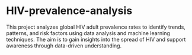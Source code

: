 # HIV-prevalence-analysis
This project analyzes global HIV adult prevalence rates to identify trends, patterns, and risk factors using data analysis and machine learning techniques. The aim is to gain insights into the spread of HIV and support awareness through data-driven understanding.
